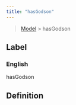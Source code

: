 ```yaml
---
title: "hasGodson"
---
```


> [Model](./../) > hasGodson

## Label

### English
hasGodson


## Definition



    
